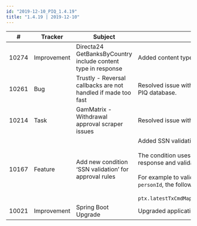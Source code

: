 ```yaml
--- 
id: "2019-12-10_PIQ_1.4.19"
title: "1.4.19 | 2019-12-10"
--- 
```



| #     | Tracker     | Subject                                                         | Description                                                                                                                                                                                                                                                                                                                                                                                                                                                                                                                                     |
|-------|-------------|-----------------------------------------------------------------|-------------------------------------------------------------------------------------------------------------------------------------------------------------------------------------------------------------------------------------------------------------------------------------------------------------------------------------------------------------------------------------------------------------------------------------------------------------------------------------------------------------------------------------------------|
| 10274 | Improvement | Directa24 GetBanksByCountry include content type in   response  | Added content type in the response   when one does a getBanksByCountry request.                                                                                                                                                                                                                                                                                                                                                                                                                                                                 |
| 10261 | Bug         | Trustly - Reversal callbacks are not handled if made   too fast | Resolved issue with reversals when   they happen before the original tx has been saved to PIQ database.                                                                                                                                                                                                                                                                                                                                                                                                                                         |
| 10214 | Task        | GamMatrix -   Withdrawal approval scraper issues                | Resolved   issue with saved cookies for GamMatrix withdrawal approval scraper.                                                                                                                                                                                                                                                                                                                                                                                                                                                                  |
| 10167 | Feature     | Add new condition ‘SSN validation’ for approval rules           | Added SSN validation as a condition for Approval rules.     <br/>     <br/>     The condition uses the attribute `nationalIdentificationNumber` from the   verifyUser response and validates it against the transformed value from the   input template string.     <br/>     <br/>     For example to validate that it matches with Trustly's account notification   parameter `personId`, the following value should be entered:     <br/>     <br/>     `ptx.latestTxCmdMap.TrustlyAccountNotification.data.params.data.attributes.personid` |
| 10021 | Improvement | Spring Boot Upgrade                                             | Upgraded application to SpringBoot 2.2                                                                                                                                                                                                                                                                                                                                                                                                                                                                                                          |
